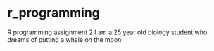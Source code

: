 # r_programming
R programming assignment 2
I am a 25 year old biology student who dreams of putting a whale on the moon.
